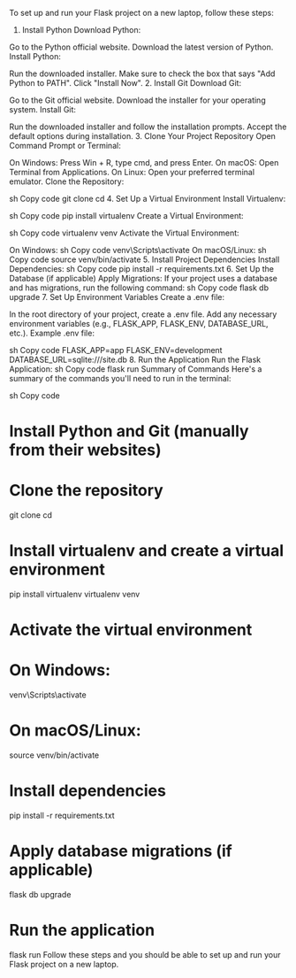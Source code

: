 To set up and run your Flask project on a new laptop, follow these steps:

1. Install Python
Download Python:

Go to the Python official website.
Download the latest version of Python.
Install Python:

Run the downloaded installer.
Make sure to check the box that says "Add Python to PATH".
Click "Install Now".
2. Install Git
Download Git:

Go to the Git official website.
Download the installer for your operating system.
Install Git:

Run the downloaded installer and follow the installation prompts.
Accept the default options during installation.
3. Clone Your Project Repository
Open Command Prompt or Terminal:

On Windows: Press Win + R, type cmd, and press Enter.
On macOS: Open Terminal from Applications.
On Linux: Open your preferred terminal emulator.
Clone the Repository:

sh
Copy code
git clone <your-repository-url>
cd <your-repository-directory>
4. Set Up a Virtual Environment
Install Virtualenv:

sh
Copy code
pip install virtualenv
Create a Virtual Environment:

sh
Copy code
virtualenv venv
Activate the Virtual Environment:

On Windows:
sh
Copy code
venv\Scripts\activate
On macOS/Linux:
sh
Copy code
source venv/bin/activate
5. Install Project Dependencies
Install Dependencies:
sh
Copy code
pip install -r requirements.txt
6. Set Up the Database (if applicable)
Apply Migrations:
If your project uses a database and has migrations, run the following command:
sh
Copy code
flask db upgrade
7. Set Up Environment Variables
Create a .env file:

In the root directory of your project, create a .env file.
Add any necessary environment variables (e.g., FLASK_APP, FLASK_ENV, DATABASE_URL, etc.).
Example .env file:

sh
Copy code
FLASK_APP=app
FLASK_ENV=development
DATABASE_URL=sqlite:///site.db
8. Run the Application
Run the Flask Application:
sh
Copy code
flask run
Summary of Commands
Here's a summary of the commands you'll need to run in the terminal:

sh
Copy code
# Install Python and Git (manually from their websites)
# Clone the repository
git clone <your-repository-url>
cd <your-repository-directory>

# Install virtualenv and create a virtual environment
pip install virtualenv
virtualenv venv

# Activate the virtual environment
# On Windows:
venv\Scripts\activate
# On macOS/Linux:
source venv/bin/activate

# Install dependencies
pip install -r requirements.txt

# Apply database migrations (if applicable)
flask db upgrade

# Run the application
flask run
Follow these steps and you should be able to set up and run your Flask project on a new laptop.
